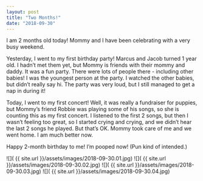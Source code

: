 ```yaml
---
layout: post
title: "Two Months!"
date: "2018-09-30"
---
```


I am 2 months old today! Mommy and I have been celebrating with a very busy weekend.

Yesterday, I went to my first birthday party! Marcus and Jacob turned 1 year old. I hadn’t met them yet, but Mommy is friends with their mommy and daddy. It was a fun party. There were lots of people there - including other babies! I was the youngest person at the party. I watched the other babies, but didn’t really say hi. The party was very loud, but I still managed to get a nap in during it!

Today, I went to my first concert! Well, it was really a fundraiser for puppies, but Mommy’s friend Robbie was playing some of his songs, so she is counting this as my first concert. I listened to the first 2 songs, but then I wasn’t feeling too great, so I started crying and crying, and we didn’t hear the last 2 songs he played. But that’s OK. Mommy took care of me and we went home. I am much better now.

Happy 2-month birthday to me! I’m pooped now! (Pun kind of intended.)

<span class="gallery">
  ![]( {{ site.url }}/assets/images/2018-09-30.01.jpg)
  ![]( {{ site.url }}/assets/images/2018-09-30.02.jpg)
  ![]( {{ site.url }}/assets/images/2018-09-30.03.jpg)
  ![]( {{ site.url }}/assets/images/2018-09-30.04.jpg)
</span>
